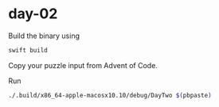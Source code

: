 # day-02

Build the binary using

```bash
swift build
```

Copy your puzzle input from Advent of Code.

Run

```bash
./.build/x86_64-apple-macosx10.10/debug/DayTwo $(pbpaste)
```

